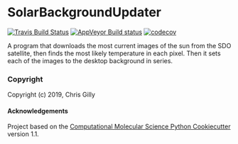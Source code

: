 SolarBackgroundUpdater
==============================
[//]: # (Badges)
[![Travis Build Status](https://travis-ci.org/REPLACE_WITH_OWNER_ACCOUNT/SolarBackgroundUpdater.svg?branch=master)](https://travis-ci.org/REPLACE_WITH_OWNER_ACCOUNT/SolarBackgroundUpdater)
[![AppVeyor Build status](https://ci.appveyor.com/api/projects/status/REPLACE_WITH_APPVEYOR_LINK/branch/master?svg=true)](https://ci.appveyor.com/project/REPLACE_WITH_OWNER_ACCOUNT/SolarBackgroundUpdater/branch/master)
[![codecov](https://codecov.io/gh/REPLACE_WITH_OWNER_ACCOUNT/SolarBackgroundUpdater/branch/master/graph/badge.svg)](https://codecov.io/gh/REPLACE_WITH_OWNER_ACCOUNT/SolarBackgroundUpdater/branch/master)

A program that downloads the most current images of the sun from the SDO satellite, then finds the most likely temperature in each pixel. Then it sets each of the images to the desktop background in series. 

### Copyright

Copyright (c) 2019, Chris Gilly


#### Acknowledgements
 
Project based on the 
[Computational Molecular Science Python Cookiecutter](https://github.com/molssi/cookiecutter-cms) version 1.1.
